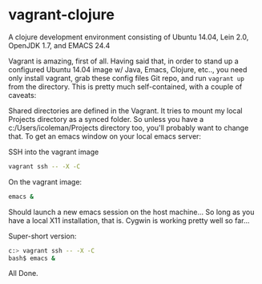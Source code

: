 vagrant-clojure
===============

A clojure development environment consisting of Ubuntu 14.04, Lein 2.0, OpenJDK 1.7, and EMACS 24.4

Vagrant is amazing, first of all. Having said that, in order to stand up a configured Ubuntu 14.04 image w/ Java, Emacs, Clojure, etc.., you need only install vagrant, grab these config files Git repo, and run `vagrant up` from the directory.  This is pretty much self-contained, with a couple of caveats:

Shared directories are defined in the Vagrant. It tries to mount my local Projects directory as a synced folder. So unless you have a c:/Users/icoleman/Projects directory too, you'll probably want to change that.
To get an emacs window on your local emacs server:

SSH into the vagrant image
```bash
vagrant ssh -- -X -C
```

On the vagrant image:

```bash
emacs &
```
Should launch a new emacs session on the host machine... So long as you have a local X11 installation, that is. Cygwin is working pretty well so far...

Super-short version:

```bash
c:> vagrant ssh -- -X -C
bash$ emacs &
```

All Done.

